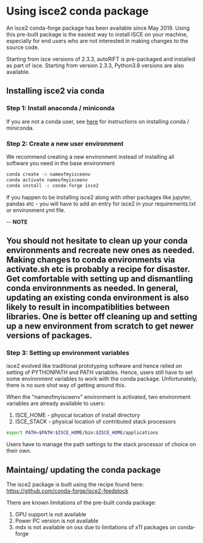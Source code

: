 # Using isce2 conda package

An isce2 conda-forge package has been available since May 2019. Using this pre-built package is the easiest way to install ISCE on your machine, especially for end users who are not interested in making changes to the source code. 

Starting from isce versions of 2.3.3, autoRIFT is pre-packaged and installed as part of isce. Starting from version 2.3.3, Python3.8 versions are also available.


## Installing isce2 via conda

### Step 1: Install anaconda / miniconda 

If you are not a conda user, see [here](../dev/anaconda.md) for instructions on installing conda / miniconda.

### Step 2: Create a new user environment

We recommend creating a new environment instead of installing all software you need in the base environment


```bash
conda create -n nameofmyisceenv 
conda activate nameofmyisceenv
conda install -c conda-forge isce2
```

If you happen to be installing isce2 along with other packages like jupyter, pandas etc - you will have to add an entry for isce2 in your requirements.txt or environment.yml file.

--
**NOTE**

You should not hesitate to clean up your conda environments and recreate new ones as needed. Making changes to conda environments via activate.sh etc is probably a recipe for disaster. Get comfortable with setting up and dismantling conda environnments as needed. In general, updating an existing conda environment is also likely to result in incompatiblities between libraries. One is better off cleaning up and setting up a new environment from scratch to get newer versions of packages.
--

### Step 3: Setting up environment variables

isce2 evolved like traditional prototyping software and hence relied on setting of PYTHONPATH and PATH variables. Hence, users still have to set some environment variables to work with the conda package. Unfortunately, there is no sure shot way of getting around this. 

When the "nameofmyisceenv" environment is activated, two environment variables are already available to users:

1. ISCE\_HOME - physical location of install directory
2. ISCE\_STACK - physical location of contributed stack processors


```bash
export PATH=$PATH:$ISCE_HOME/bin:$ISCE_HOME/applications
```

Users have to manage the path settings to the stack processor of choice on their own.


## Maintaing/ updating the conda package

The isce2 package is built using the recipe found here:
https://github.com/conda-forge/isce2-feedstock

There are known limitations of the pre-built conda package:

1. GPU support is not available
2. Power PC version is not available
3. mdx is not available on osx due to limitations of x11 packages on conda-forge
